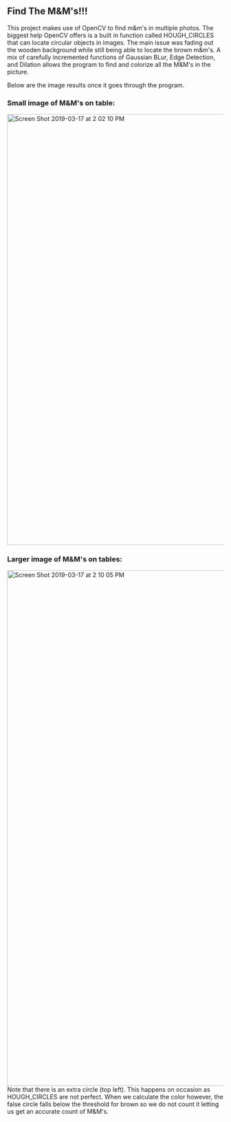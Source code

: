 ## Find The M&M's!!!

This project makes use of OpenCV to find m&m's in multiple photos. The biggest help OpenCV offers is a built in function
called HOUGH_CIRCLES that can locate circular objects in images. The main issue was fading out the wooden background while 
still being able to locate the brown m&m's. A mix of carefully incremented functions of Gaussian BLur, Edge Detection, and 
Dilation allows the program to find and colorize all the M&M's in the picture. 

Below are the image results once it goes through the program. 
### Small image of M&M's on table:
<img width="1002" alt="Screen Shot 2019-03-17 at 2 02 10 PM" src="https://user-images.githubusercontent.com/35508425/54497295-960e0c80-48be-11e9-9910-b57fe9c6ddb5.png">

### Larger image of M&M's on tables: 
<img width="1199" alt="Screen Shot 2019-03-17 at 2 10 05 PM" src="https://user-images.githubusercontent.com/35508425/54497358-614e8500-48bf-11e9-9130-fac5095654ad.png">
Note that there is an extra circle (top left). This happens on occasion as HOUGH_CIRCLES are not perfect. When we calculate 
the color however, the false circle falls below the threshold for brown so we do not count it letting us get an accurate count
of M&M's. 



